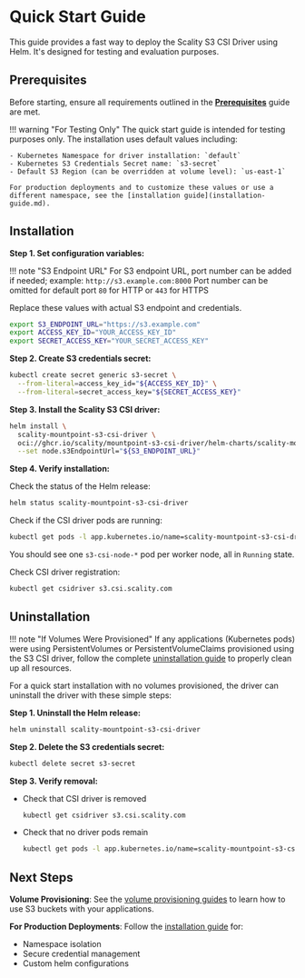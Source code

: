 # Quick Start Guide

This guide provides a fast way to deploy the Scality S3 CSI Driver using Helm. It's designed for testing and evaluation purposes.

## Prerequisites

Before starting, ensure all requirements outlined in the **[Prerequisites](prerequisites.md)** guide are met.

<!-- markdownlint-disable MD046 -->
!!! warning "For Testing Only"
    The quick start guide is intended for testing purposes only. The installation uses default values including:

    - Kubernetes Namespace for driver installation: `default`
    - Kubernetes S3 Credentials Secret name: `s3-secret`
    - Default S3 Region (can be overridden at volume level): `us-east-1`

    For production deployments and to customize these values or use a different namespace, see the [installation guide](installation-guide.md).
<!-- markdownlint-enable MD046 -->

## Installation

**Step 1. Set configuration variables:**

!!! note "S3 Endpoint URL"
    For S3 endpoint URL, port number can be added if needed; example: `http://s3.example.com:8000`
    Port number can be omitted for default port `80` for HTTP or `443` for HTTPS

Replace these values with actual S3 endpoint and credentials.

```bash
export S3_ENDPOINT_URL="https://s3.example.com"
export ACCESS_KEY_ID="YOUR_ACCESS_KEY_ID"
export SECRET_ACCESS_KEY="YOUR_SECRET_ACCESS_KEY"
```

**Step 2. Create S3 credentials secret:**

```bash
kubectl create secret generic s3-secret \
  --from-literal=access_key_id="${ACCESS_KEY_ID}" \
  --from-literal=secret_access_key="${SECRET_ACCESS_KEY}"
```

**Step 3. Install the Scality S3 CSI driver:**

```bash
helm install \
  scality-mountpoint-s3-csi-driver \
  oci://ghcr.io/scality/mountpoint-s3-csi-driver/helm-charts/scality-mountpoint-s3-csi-driver \
  --set node.s3EndpointUrl="${S3_ENDPOINT_URL}"
```

**Step 4. Verify installation:**

Check the status of the Helm release:

```bash
helm status scality-mountpoint-s3-csi-driver
```

Check if the CSI driver pods are running:

```bash
kubectl get pods -l app.kubernetes.io/name=scality-mountpoint-s3-csi-driver
```

You should see one `s3-csi-node-*` pod per worker node, all in `Running` state.

Check CSI driver registration:

```bash
kubectl get csidriver s3.csi.scality.com
```

## Uninstallation

!!! note "If Volumes Were Provisioned"
    If any applications (Kubernetes pods) were using PersistentVolumes or PersistentVolumeClaims provisioned using the S3 CSI driver,
    follow the complete [uninstallation guide](uninstallation.md) to properly clean up all resources.

For a quick start installation with no volumes provisioned, the driver can uninstall the driver with these simple steps:

**Step 1. Uninstall the Helm release:**

```bash
helm uninstall scality-mountpoint-s3-csi-driver
```

**Step 2. Delete the S3 credentials secret:**

```bash
kubectl delete secret s3-secret
```

**Step 3. Verify removal:**

- Check that CSI driver is removed

    ```bash
    kubectl get csidriver s3.csi.scality.com
    ```

- Check that no driver pods remain

    ```bash
    kubectl get pods -l app.kubernetes.io/name=scality-mountpoint-s3-csi-driver
    ```

## Next Steps

**Volume Provisioning**: See the [volume provisioning guides](../volume-provisioning/prerequisites.md) to learn how to use S3 buckets with your applications.

**For Production Deployments**: Follow the [installation guide](installation-guide.md) for:

- Namespace isolation
- Secure credential management
- Custom helm configurations
